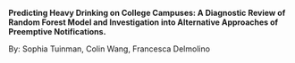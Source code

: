 **Predicting Heavy Drinking on College Campuses: A Diagnostic Review of Random Forest Model and Investigation into Alternative Approaches of Preemptive Notifications.**

By: Sophia Tuinman, Colin Wang, Francesca Delmolino
